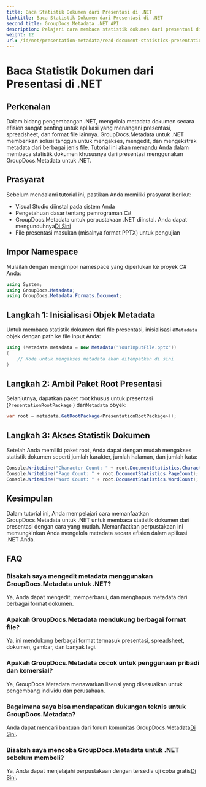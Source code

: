 ```yaml
---
title: Baca Statistik Dokumen dari Presentasi di .NET
linktitle: Baca Statistik Dokumen dari Presentasi di .NET
second_title: GroupDocs.Metadata .NET API
description: Pelajari cara membaca statistik dokumen dari presentasi di .NET menggunakan GroupDocs.Metadata untuk manajemen metadata yang efisien.
weight: 12
url: /id/net/presentation-metadata/read-document-statistics-presentations/
---
```


# Baca Statistik Dokumen dari Presentasi di .NET

## Perkenalan
Dalam bidang pengembangan .NET, mengelola metadata dokumen secara efisien sangat penting untuk aplikasi yang menangani presentasi, spreadsheet, dan format file lainnya. GroupDocs.Metadata untuk .NET memberikan solusi tangguh untuk mengakses, mengedit, dan mengekstrak metadata dari berbagai jenis file. Tutorial ini akan memandu Anda dalam membaca statistik dokumen khususnya dari presentasi menggunakan GroupDocs.Metadata untuk .NET.
## Prasyarat
Sebelum mendalami tutorial ini, pastikan Anda memiliki prasyarat berikut:
- Visual Studio diinstal pada sistem Anda
- Pengetahuan dasar tentang pemrograman C#
- GroupDocs.Metadata untuk perpustakaan .NET diinstal. Anda dapat mengunduhnya[Di Sini](https://releases.groupdocs.com/metadata/net/)
- File presentasi masukan (misalnya format PPTX) untuk pengujian

## Impor Namespace
Mulailah dengan mengimpor namespace yang diperlukan ke proyek C# Anda:
```csharp
using System;
using GroupDocs.Metadata;
using GroupDocs.Metadata.Formats.Document;
```
## Langkah 1: Inisialisasi Objek Metadata
 Untuk membaca statistik dokumen dari file presentasi, inisialisasi a`Metadata` objek dengan path ke file input Anda:
```csharp
using (Metadata metadata = new Metadata("YourInputFile.pptx"))
{
    // Kode untuk mengakses metadata akan ditempatkan di sini
}
```
## Langkah 2: Ambil Paket Root Presentasi
Selanjutnya, dapatkan paket root khusus untuk presentasi (`PresentationRootPackage` ) dari`Metadata` obyek:
```csharp
var root = metadata.GetRootPackage<PresentationRootPackage>();
```
## Langkah 3: Akses Statistik Dokumen
Setelah Anda memiliki paket root, Anda dapat dengan mudah mengakses statistik dokumen seperti jumlah karakter, jumlah halaman, dan jumlah kata:
```csharp
Console.WriteLine("Character Count: " + root.DocumentStatistics.CharacterCount);
Console.WriteLine("Page Count: " + root.DocumentStatistics.PageCount);
Console.WriteLine("Word Count: " + root.DocumentStatistics.WordCount);
```

## Kesimpulan
Dalam tutorial ini, Anda mempelajari cara memanfaatkan GroupDocs.Metadata untuk .NET untuk membaca statistik dokumen dari presentasi dengan cara yang mudah. Memanfaatkan perpustakaan ini memungkinkan Anda mengelola metadata secara efisien dalam aplikasi .NET Anda.

## FAQ
### Bisakah saya mengedit metadata menggunakan GroupDocs.Metadata untuk .NET?
Ya, Anda dapat mengedit, memperbarui, dan menghapus metadata dari berbagai format dokumen.
### Apakah GroupDocs.Metadata mendukung berbagai format file?
Ya, ini mendukung berbagai format termasuk presentasi, spreadsheet, dokumen, gambar, dan banyak lagi.
### Apakah GroupDocs.Metadata cocok untuk penggunaan pribadi dan komersial?
Ya, GroupDocs.Metadata menawarkan lisensi yang disesuaikan untuk pengembang individu dan perusahaan.
### Bagaimana saya bisa mendapatkan dukungan teknis untuk GroupDocs.Metadata?
 Anda dapat mencari bantuan dari forum komunitas GroupDocs.Metadata[Di Sini](https://forum.groupdocs.com/c/metadata/14).
### Bisakah saya mencoba GroupDocs.Metadata untuk .NET sebelum membeli?
 Ya, Anda dapat menjelajahi perpustakaan dengan tersedia uji coba gratis[Di Sini](https://releases.groupdocs.com/).